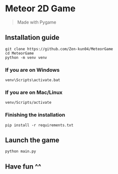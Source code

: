 # Meteor 2D Game
> Made with Pygame

## Installation guide
```
git clone https://github.com/Zen-kun04/MeteorGame
cd MeteorGame
python -m venv venv
```
### If you are on Windows
```
venv\Scripts\activate.bat
```
### If you are on Mac/Linux
```
venv/Scripts/activate
```
### Finishing the installation
```
pip install -r requirements.txt
```

## Launch the game
```
python main.py
```

## Have fun ^^